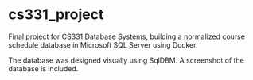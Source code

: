 # cs331_project
Final project for CS331 Database Systems, building a normalized course schedule database in Microsoft SQL Server using Docker.

The database was designed visually using SqlDBM. A screenshot of the database is included.
